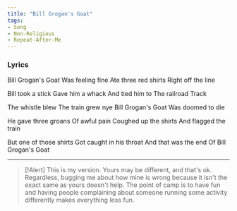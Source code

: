 ```yaml
---
title: "Bill Grogan's Goat"
tags:
- Song
- Non-Religious
- Repeat-After-Me
---
```


### Lyrics

Bill Grogan's Goat
Was feeling fine
Ate three red shirts
Right off the line

Bill took a stick
Gave him a whack
And tied him to
The railroad Track

The whistle blew
The train grew nye
Bill Grogan's Goat
Was doomed to die

He gave three groans
Of awful pain
Coughed up the shirts
And flagged the train

But one of those shirts
Got caught in his throat
And that was the end
Of Bill Grogan's Goat

---

>[!Alert]
> This is my version. Yours may be different, and that's ok. Regardless, bugging me about how mine is wrong because it isn't the exact same as yours doesn't help. The point of camp is to have fun and having people complaining about someone running some activity differently makes everything less fun.

